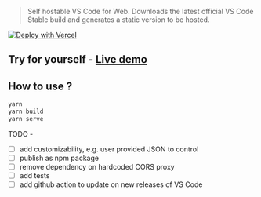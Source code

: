 > Self hostable VS Code for Web.
>  Downloads the latest official VS Code Stable build and generates a static version to be hosted.


[![Deploy with Vercel](https://vercel.com/button)](https://vercel.com/new/clone?repository-url=https%3A%2F%2Fgithub.com%2Fmishra-ankit%2Fvscode-test-web)

## Try for yourself - [Live demo](https://vs-code-web.vercel.app)

## How to use ?
```bash
yarn
yarn build
yarn serve
```

TODO -

- [ ] add customizability, e.g. user provided JSON to control
- [ ] publish as npm package
- [ ] remove dependency on hardcoded CORS proxy
- [ ] add tests
- [ ] add github action to update on new releases of VS Code